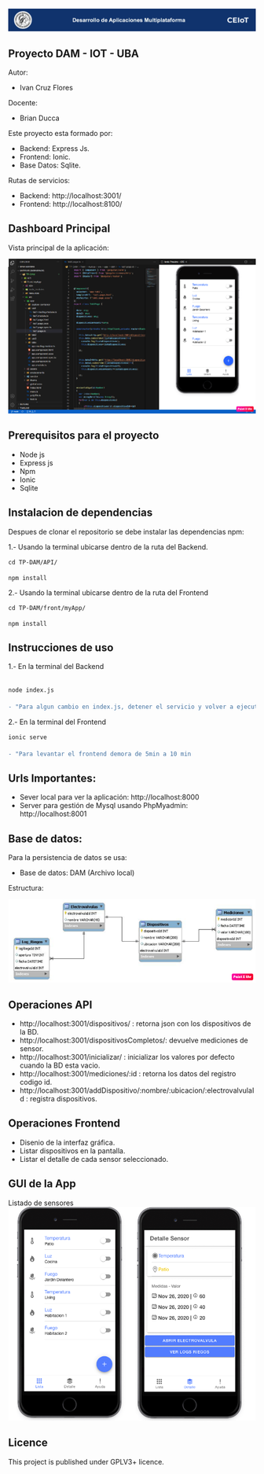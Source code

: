 ![header](imagenes/header.png)

## Proyecto DAM - IOT - UBA

Autor:
* Ivan Cruz Flores

Docente:

* Brian Ducca


Este proyecto esta formado por:
* Backend: Express Js.
* Frontend: Ionic.
* Base Datos: Sqlite.

Rutas de servicios:
* Backend: http://localhost:3001/
* Frontend: http://localhost:8100/

## Dashboard Principal
Vista principal de la aplicación:

![dashboard](imagenes/presentacion.png)

## Prerequisitos para el proyecto
* Node js
* Express js
* Npm
* Ionic
* Sqlite


## Instalacion de dependencias
Despues de clonar el repositorio se debe instalar las dependencias npm:

1.- Usando la terminal ubicarse dentro de la ruta del Backend.
```
cd TP-DAM/API/

npm install
```
2.- Usando la terminal ubicarse dentro de la ruta del Frontend
```
cd TP-DAM/front/myApp/

npm install

```

## Instrucciones de uso
1.- En la terminal del Backend
```diff

node index.js

- "Para algun cambio en index.js, detener el servicio y volver a ejecutarlo"
```

2.- En la terminal del Frontend
```diff
ionic serve

- "Para levantar el frontend demora de 5min a 10 min
```
## Urls Importantes:

* Sever local para ver la aplicación: http://localhost:8000
* Server para gestión de Mysql usando PhpMyadmin: http://localhost:8001 


## Base de datos:
Para la persistencia de datos se usa:

* Base de datos: DAM (Archivo local)

Estructura:

![basedatos](imagenes/db.png)

## Operaciones API
* http://localhost:3001/dispositivos/ : retorna json con los dispositivos de la BD.
* http://localhost:3001/dispositivosCompletos/: devuelve mediciones de sensor.
* http://localhost:3001/inicializar/ : inicializar los valores por defecto cuando la BD esta vacio.
* http://localhost:3001/mediciones/:id : retorna los datos del registro codigo id.
* http://localhost:3001/addDispositivo/:nombre/:ubicacion/:electrovalvulaId : registra dispositivos.

## Operaciones Frontend
* Disenio de la interfaz gráfica.
* Listar dispositivos en la pantalla.
* Listar el detalle de cada sensor seleccionado.

## GUI de la App
Listado de sensores
![operaciones](imagenes/gui.png)

## Licence

This project is published under GPLV3+ licence.


